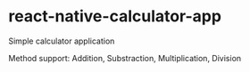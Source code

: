 # react-native-calculator-app
Simple calculator application

Method support: Addition, Substraction, Multiplication, Division
